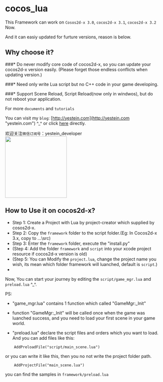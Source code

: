 cocos_lua
=========

This Framework can work on `Cosos2d-x 3.0`, `cocos2d-x 3.1`, `cocos2d-x 3.2`  Now.

And it can easiy updated for furture versions, reason is below.

Why choose it?
---------------

###* Do never modify core code of cocos2d-x, so you can update your cocos2d-x version easily.
(Please forget those endless conflicts when updating version.)

###* Need only write Lua script but no C++ code in your game developing.

###* Support Scene Reload, Script Reload(now only in windwos), but do not reboot your application. 

For more `documents` and `tutorials`

You can visit my `blog`: [http://yestein.com](http://yestein.com "yestein.com") ^_^ or click [here](http://yestein.com/?cat=76 "yestein.com") directly.

欢迎关注`微信订阅号`：yestein_developer<br>
<img src="http://raw.github.com/yestein/cocos-lua/master/weixin.jpg" width = 200>

How to Use it on cocos2d-x?
--------------------------------------------
* Step 1: Create a Project with Lua by project-creator which supplied by cosos2d-x.
* Step 2: Copy the `framework` folder to the script folder.(Eg: In Cocos2d-x 3.x, copy to ...\src)
* Step 3: Enter the `framework` folder, execute the "install.py"
* (Step 4: Add the folder `framework` and `script` into your xcode project resource if cocos2d-x version is old)
* (Step 5: You can Modify the `project.lua`, change the project name you wish, its mean which folder framework will luanched, default is `script`.)
* 
Now, You can start your journey by editing the `script/game_mgr.lua` and `preload.lua` ^_^.

PS:
* "game_mgr.lua" contains 1 function which called "GameMgr:_Init"

* function "GameMgr:_Init" will be called once when the game was luanched success, and you need to load your first scene in your game world.

* "preload.lua" declare the script files and orders which you want to load. And you can add files like this:


```
	AddPreloadFile("script/main_scene.lua")
```
or you can write it like this, then you no not write the project folder path.
```
	AddProjectFile("main_scene.lua")
```

you can find the samples in `framework/preload.lua`



